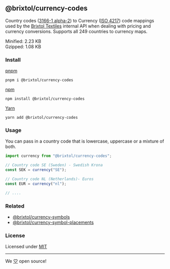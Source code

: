 ## @brixtol/currency-codes

Country codes ([3166-1 alpha-2](https://en.wikipedia.org/wiki/ISO_3166-1_alpha-2#Officially_assigned_code_elements)) to Currency ([ISO 4217](https://en.wikipedia.org/wiki/ISO_4217#Active_codes)) code mappings used by the [Brixtol Textiles](https://www.brixtoltextiles.com) internal API when dealing with pricing and currency conversions. Supports all 249 countries to currency maps.

Minified: 2.23 KB <br>
Gzipped: 1.08 KB

### Install

[pnpm](https://pnpm.js.org/en/cli/install)

```cli
pnpm i @brixtol/currency-codes
```

[npm](https://www.npmjs.com/)

```cli
npm install @brixtol/currency-codes
```

[Yarn](https://yarnpkg.com/)

```cli
yarn add @brixtol/currency-codes
```

### Usage

You can pass in a country code that is lowercase, uppercase or a mixture of both.

```javascript
import currency from "@brixtol/currency-codes";

// Country code SE (Sweden) - Swedish Krona
const SEK = currency("SE");

// Country code NL (Netherlands)- Euros
const EUR = currency("nl");

// ....
```

### Related

- [@brixtol/currency-symbols](https://github.com/brixtol/currency-symbols)
- [@brixtol/currency-symbol-placements](https://github.com/brixtol/currency-symbol-placements)

### License

Licensed under [MIT](#LICENCE)

---

We [♡](https://www.brixtoltextiles.com/discount/4D3V3L0P3RS]) open source!
